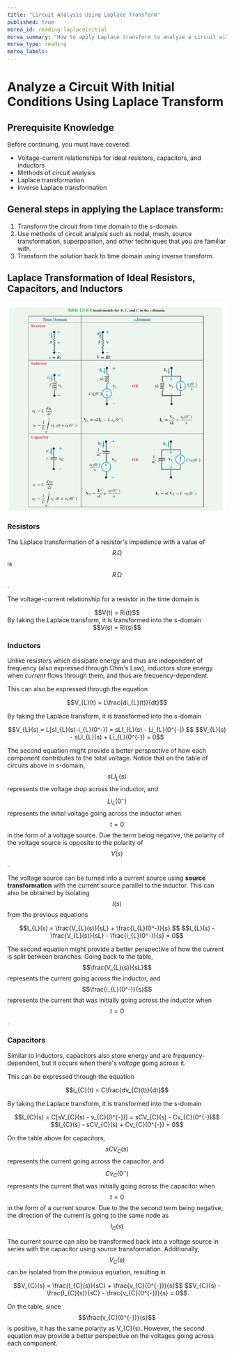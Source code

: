 ```yaml
---
title: "Circuit Analysis Using Laplace Transform"
published: true
morea_id: reading-laplaceinitial
morea_summary: "How to apply Laplace transform to analyze a circuit with initial conditions"
morea_type: reading
morea_labels:
---
```


# Analyze a Circuit With Initial Conditions Using Laplace Transform  

## Prerequisite Knowledge
Before continuing, you must have covered:  
* Voltage-current relationships for ideal resistors, capacitors, and inductors  
* Methods of circuit analysis  
* Laplace transformation  
* Inverse Laplace transformation  

## General steps in applying the Laplace transform:
1. Transform the circuit from time domain to the s-domain.
2. Use methods of circuit analysis such as nodal, mesh, source transformation, superposition, and other techniques that you are familiar with.
3. Transform the solution back to time domain using inverse transform.  

## Laplace Transformation of Ideal Resistors, Capacitors, and Inductors  
<center><img src="timetos-domainvisual.png" alt="centered image"> </center>
  
### Resistors
The Laplace transformation of a resistor's impedence with a value of $$R\, \Omega$$ is $$R\, \Omega$$.
   
The voltage-current relationship for a resistor in the time domain is  
<div align="center"> $$V(t) = Ri(t)$$  </div>  
By taking the Laplace transform, it is transformed into the s-domain
<div align="center"> $$V(s) = RI(s)$$ </div>  

### Inductors
Unlike resistors which dissipate energy and thus are independent of frequency (also expressed through Ohm's Law), inductors store energy when *current* flows through them, and thus are frequency-dependent.
  
This can also be expressed through the equation
<div align="center"> $$V_{L}(t) = L\frac{di_{L}(t)}{dt}$$ </div>
  
By taking the Laplace transform, it is transformed into the s-domain
<div align="center"> $$V_{L}(s) = L[sI_{L}(s)-i_{L}(0^-)] = sLI_{L}(s) - Li_{L}(0^{-}) $$  
$$V_{L}(s) - sLI_{L}(s) + Li_{L}(0^{-}) = 0$$ </div>
  
The second equation might provide a better perspective of how each component contributes to the total voltage. Notice that on the table of circuits above in s-domain, $$sLI_{L}(s)$$ represents the voltage drop across the inductor, and $$Li_{L}(0^{-})$$ represents the initial voltage going across the inductor when $$t=0$$ in the form of a voltage source. Due the term being negative, the polarity of the voltage source is opposite to the polarity of $$V(s)$$.
  
The voltage source can be turned into a current source using **source transformation** with the current source parallel to the inductor. This can also be obtained by isolating $$I(s)$$ from the previous equations  
<div align="center"> $$I_{L}(s) = \frac{V_{L}(s)}{sL} + \frac{i_{L}(0^-)}{s} $$  
$$I_{L}(s) - \frac{V_{L}(s)}{sL} - \frac{i_{L}(0^-)}{s} = 0$$ </div>
  
The second equation might provide a better perspective of how the current is split between branches. Going back to the table, $$\frac{V_{L}(s)}{sL}$$ represents the current going across the inductor, and $$\frac{i_{L}(0^-)}{s}$$ represents the current that was initially going across the inductor when $$t=0$$.
  
### Capacitors
Similar to inductors, capacitors also store energy and are frequency-dependent, but it occurs when there's *voltage* going across it.
  
This can be expressed through the equation  
<div align="center"> $$i_{C}(t) = C\frac{dv_{C}(t)}{dt}$$ </div>
  
By taking the Laplace transform, it is transformed into the s-domain  
<div align="center"> $$I_{C}(s) = C[sV_{C}(s) - v_{C}(0^{-})] = sCV_{C}(s) - Cv_{C}(0^{-})$$  
$$I_{C}(s) - sCV_{C}(s) + Cv_{C}(0^{-}) = 0$$</div>
  
On the table above for capacitors, $$sCV_{C}(s)$$ represents the current going across the capacitor, and $$Cv_{C}(0^{-})$$ represents the current that was initially going across the capacitor when $$t=0$$ in the form of a current source. Due to the the second term being negative, the direction of the current is going to the same node as $$I_{C}(s)$$
  
The current source can also be transformed back into a voltage source in series with the capacitor using source transformation. Additionally, $$V_{C}(s)$$ can be isolated from the previous equation, resulting in  
<div align="center"> $$V_{C}(s) = \frac{I_{C}(s)}{sC} + \frac{v_{C}(0^{-})}{s}$$  
$$V_{C}(s) - \frac{I_{C}(s)}{sC} - \frac{v_{C}(0^{-})}{s} = 0$$</div>
  
On the table, since $$\frac{v_{C}(0^{-})}{s}$$ is positive, it has the same polarity as V_{C}(s). However, the second equation may provide a better perspective on the voltages going across each component.
<!-- $$
\mathscr{L}\{f(t)\}=\int_{t=0}^{\infty}f(t)e^{-st}dt
$$ -->